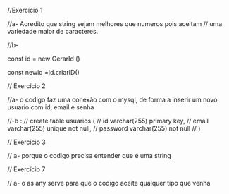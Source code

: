 





//Exercício 1

//a- Acredito que string sejam melhores que numeros pois aceitam
// uma variedade maior de caracteres.

//b-

const id = new GerarId ()

const newid =id.criarID()


// Exercício 2

//a- o codigo faz uma conexão com o mysql, de forma a inserir um novo usuario com id, email e senha


//-b :
// create table usuarios (
//     id varchar(255) primary key,
//     email varchar(255) unique not null,
//     password varchar(255) not null
//     )


// Exercício 3

// a- porque o codigo precisa entender que é uma string

// Exercício 7

// a- o as any serve para que o codigo aceite qualquer tipo que venha